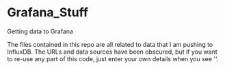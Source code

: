 # Grafana_Stuff
Getting data to Grafana

The files contained in this repo are all related to data that I am pushing to InfluxDB.  The URLs and data sources have been obscured, but if you want to re-use any part of this code, just enter your own details when you see '<formatting like this>'.
